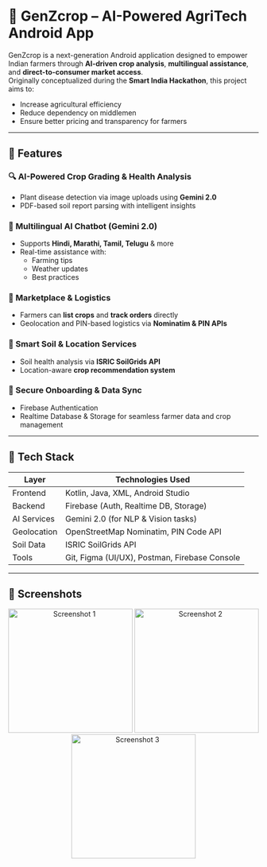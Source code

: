 # 🌾 GenZcrop – AI-Powered AgriTech Android App

GenZcrop is a next-generation Android application designed to empower Indian farmers through **AI-driven crop analysis**, **multilingual assistance**, and **direct-to-consumer market access**.  
Originally conceptualized during the **Smart India Hackathon**, this project aims to:

- Increase agricultural efficiency  
- Reduce dependency on middlemen  
- Ensure better pricing and transparency for farmers

---

## 🚀 Features

### 🔍 AI-Powered Crop Grading & Health Analysis
- Plant disease detection via image uploads using **Gemini 2.0**
- PDF-based soil report parsing with intelligent insights

### 🧠 Multilingual AI Chatbot (Gemini 2.0)
- Supports **Hindi, Marathi, Tamil, Telugu** & more
- Real-time assistance with:
  - Farming tips  
  - Weather updates  
  - Best practices

### 🛒 Marketplace & Logistics
- Farmers can **list crops** and **track orders** directly
- Geolocation and PIN-based logistics via **Nominatim & PIN APIs**

### 📍 Smart Soil & Location Services
- Soil health analysis via **ISRIC SoilGrids API**
- Location-aware **crop recommendation system**

### 🔐 Secure Onboarding & Data Sync
- Firebase Authentication
- Realtime Database & Storage for seamless farmer data and crop management

---

## 🧰 Tech Stack

| Layer         | Technologies Used                                |
|---------------|--------------------------------------------------|
| Frontend      | Kotlin, Java, XML, Android Studio                |
| Backend       | Firebase (Auth, Realtime DB, Storage)            |
| AI Services   | Gemini 2.0 (for NLP & Vision tasks)              |
| Geolocation   | OpenStreetMap Nominatim, PIN Code API            |
| Soil Data     | ISRIC SoilGrids API                              |
| Tools         | Git, Figma (UI/UX), Postman, Firebase Console    |

---

## 📸 Screenshots

<p align="center">
  <img src="https://github.com/user-attachments/assets/ac318c59-83c6-402f-9507-c2106eaa5948" alt="Screenshot 1" width="250"/>
  <img src="https://github.com/user-attachments/assets/6c6dfbf8-d2d4-43fa-b2aa-226363277827" alt="Screenshot 2" width="250"/>
  <img src="https://github.com/user-attachments/assets/6b8c00b0-1d69-4bda-a10d-74ac4224a5f5" alt="Screenshot 3" width="250"/>
</p>



